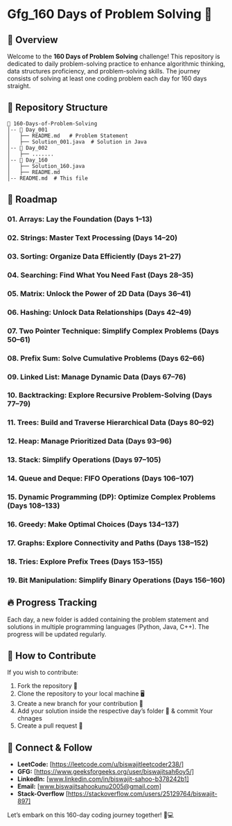# Gfg_160 Days of Problem Solving 🚀

## 📌 Overview
Welcome to the **160 Days of Problem Solving** challenge! This repository is dedicated to daily problem-solving practice to enhance algorithmic thinking, data structures proficiency, and problem-solving skills. The journey consists of solving at least one coding problem each day for 160 days straight.

## 📁 Repository Structure
```
📂 160-Days-of-Problem-Solving
│-- 📂 Day_001
│   ├── README.md   # Problem Statement
│   ├── Solution_001.java  # Solution in Java
│-- 📂 Day_002
│   ├── .......
│-- 📂 Day_160
│   ├── Solution_160.java
│   ├── README.md  
│-- README.md  # This file
```

## 📅 Roadmap
### 01. Arrays: Lay the Foundation (Days 1–13)
### 02. Strings: Master Text Processing (Days 14–20)
### 03. Sorting: Organize Data Efficiently (Days 21–27)
### 04. Searching: Find What You Need Fast (Days 28–35)
### 05. Matrix: Unlock the Power of 2D Data (Days 36–41)
### 06. Hashing: Unlock Data Relationships (Days 42–49)
### 07. Two Pointer Technique: Simplify Complex Problems (Days 50–61)
### 08. Prefix Sum: Solve Cumulative Problems (Days 62–66)
### 09. Linked List: Manage Dynamic Data (Days 67–76)
### 10. Backtracking: Explore Recursive Problem-Solving (Days 77–79)
### 11. Trees: Build and Traverse Hierarchical Data (Days 80–92)
### 12. Heap: Manage Prioritized Data (Days 93–96)
### 13. Stack: Simplify Operations (Days 97–105)
### 14. Queue and Deque: FIFO Operations (Days 106–107)
### 15. Dynamic Programming (DP): Optimize Complex Problems (Days 108–133)
### 16. Greedy: Make Optimal Choices (Days 134–137)
### 17. Graphs: Explore Connectivity and Paths (Days 138–152)
### 18. Tries: Explore Prefix Trees (Days 153–155)
### 19. Bit Manipulation: Simplify Binary Operations (Days 156–160)

## 🔥 Progress Tracking
Each day, a new folder is added containing the problem statement and solutions in multiple programming languages (Python, Java, C++). The progress will be updated regularly.

## 📖 How to Contribute
If you wish to contribute:
1. Fork the repository 🍴
2. Clone the repository to your local machine 🖥️
3. Create a new branch for your contribution 🌿
4. Add your solution inside the respective day’s folder 📂 & commit Your chnages 
5. Create a pull request 🔄

## 🤝 Connect & Follow
- **LeetCode:** [https://leetcode.com/u/biswajitleetcoder238/]
- **GFG:** [https://www.geeksforgeeks.org/user/biswajitsah6oy5/]
- **LinkedIn:** [www.linkedin.com/in/biswajit-sahoo-b378242b1]
- **Email:** [www.biswajitsahookunu2005@gmail.com]
- **Stack-Overflow** [https://stackoverflow.com/users/25129764/biswajit-897]

Let’s embark on this 160-day coding journey together! 🚀💻
